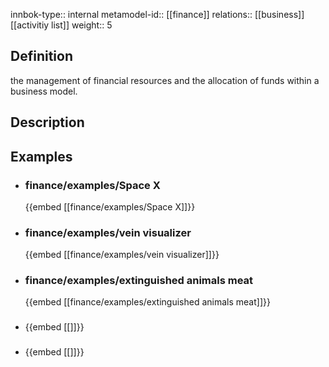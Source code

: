 
innbok-type:: internal
metamodel-id:: [[finance]]
relations:: [[business]] [[activitiy list]]
weight:: 5

## Definition
the management of financial resources and the allocation of funds within a business model.
## Description
## Examples
- ### finance/examples/Space X
  {{embed [[finance/examples/Space X]]}}
- ### finance/examples/vein visualizer
  {{embed [[finance/examples/vein visualizer]]}}
- ### finance/examples/extinguished animals meat
  {{embed [[finance/examples/extinguished animals meat]]}}
- ### 
  {{embed [[]]}}
- ### 
  {{embed [[]]}}



